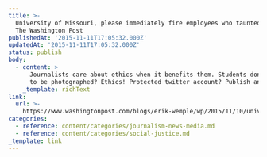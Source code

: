 ```yaml
---
title: >-
  University of Missouri, please immediately fire employees who taunted media -
  The Washington Post
publishedAt: '2015-11-11T17:05:32.000Z'
updatedAt: '2015-11-11T17:05:32.000Z'
status: publish
body:
  - content: >
      Journalists care about ethics when it benefits them. Students don't want
      to be photographed? Ethics! Protected twitter account? Publish anyway!
    _template: richText
link:
  url: >-
    https://www.washingtonpost.com/blogs/erik-wemple/wp/2015/11/10/university-of-missouri-please-immediately-fire-employees-who-taunted-media/
categories:
  - reference: content/categories/journalism-news-media.md
  - reference: content/categories/social-justice.md
_template: link
---
```



